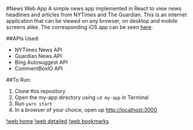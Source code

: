 #News Web App
A simple news app implemented in React to view news headlines and articles from NYTimes and The Guardian. This is an internet application that can be viewed on any browser, on desktop and mobile screens alike. The corresponding iOS app can be seen [here](https://github.com/kathleen-xue/news-ios-app).

##APIs Used:
* NYTimes News API
* Guardian News API
* Bing Autosuggest API
* CommentBoxIO API

##To Run: 
1. Clone this repository
1. Open the my-app directory using `cd my-app` in Terminal
1. Run `yarn start`
1. In a browser of your choice, open up [http://localhost:3000](http://localhost:3000)

[!web home](/images/home.png)
[!web detailed](/images/detailed.png)
[!web bookmarks](/images/bookmarks.png)